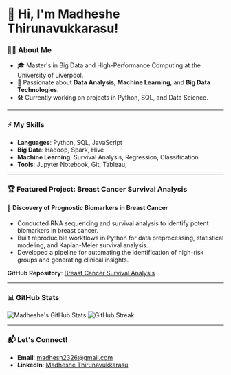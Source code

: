 # 👋 Hi, I'm Madheshe Thirunavukkarasu!

### 👨‍💻 About Me
- 🎓 Master's in Big Data and High-Performance Computing at the University of Liverpool.
- 🌟 Passionate about **Data Analysis**, **Machine Learning**, and **Big Data Technologies**.
- 🛠️ Currently working on projects in Python, SQL, and Data Science.

---

### ⚡ My Skills
- **Languages**: Python, SQL, JavaScript
- **Big Data**: Hadoop, Spark, Hive
- **Machine Learning**: Survival Analysis, Regression, Classification
- **Tools**: Jupyter Notebook, Git, Tableau,

---

### 🏆 Featured Project: Breast Cancer Survival Analysis
#### 🔹 **Discovery of Prognostic Biomarkers in Breast Cancer**
- Conducted RNA sequencing and survival analysis to identify potent biomarkers in breast cancer.
- Built reproducible workflows in Python for data preprocessing, statistical modeling, and Kaplan-Meier survival analysis.
- Developed a pipeline for automating the identification of high-risk groups and generating clinical insights.

**GitHub Repository**: [Breast Cancer Survival Analysis](https://github.com/madhesh23/breast-cancer-survival-analysis)

---

### 📊 GitHub Stats
![Madheshe's GitHub Stats](https://github-readme-stats.vercel.app/api?username=madhesh23&show_icons=true&theme=radical)
![GitHub Streak](https://github-readme-streak-stats.herokuapp.com/?user=madhesh23&theme=radical)

---

### 📬 Let's Connect!
- **Email**: madhesh2326@gmail.com
- **LinkedIn**: [Madheshe Thirunavukkarasu](https://www.linkedin.com/in/madheshethirunavukkarasu/)
